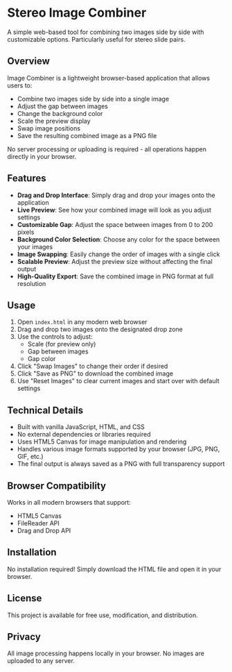 # Stereo Image Combiner

A simple web-based tool for combining two images side by side with customizable options.  Particularly useful for stereo slide pairs.

## Overview

Image Combiner is a lightweight browser-based application that allows users to:
- Combine two images side by side into a single image
- Adjust the gap between images
- Change the background color
- Scale the preview display
- Swap image positions
- Save the resulting combined image as a PNG file

No server processing or uploading is required - all operations happen directly in your browser.

## Features

- **Drag and Drop Interface**: Simply drag and drop your images onto the application
- **Live Preview**: See how your combined image will look as you adjust settings
- **Customizable Gap**: Adjust the space between images from 0 to 200 pixels
- **Background Color Selection**: Choose any color for the space between your images
- **Image Swapping**: Easily change the order of images with a single click
- **Scalable Preview**: Adjust the preview size without affecting the final output
- **High-Quality Export**: Save the combined image in PNG format at full resolution

## Usage

1. Open `index.html` in any modern web browser
2. Drag and drop two images onto the designated drop zone
3. Use the controls to adjust:
   - Scale (for preview only)
   - Gap between images
   - Gap color
4. Click "Swap Images" to change their order if desired
5. Click "Save as PNG" to download the combined image
6. Use "Reset Images" to clear current images and start over with default settings

## Technical Details

- Built with vanilla JavaScript, HTML, and CSS
- No external dependencies or libraries required
- Uses HTML5 Canvas for image manipulation and rendering
- Handles various image formats supported by your browser (JPG, PNG, GIF, etc.)
- The final output is always saved as a PNG with full transparency support

## Browser Compatibility

Works in all modern browsers that support:
- HTML5 Canvas
- FileReader API
- Drag and Drop API

## Installation

No installation required! Simply download the HTML file and open it in your browser.

## License

This project is available for free use, modification, and distribution.

## Privacy

All image processing happens locally in your browser. No images are uploaded to any server.
